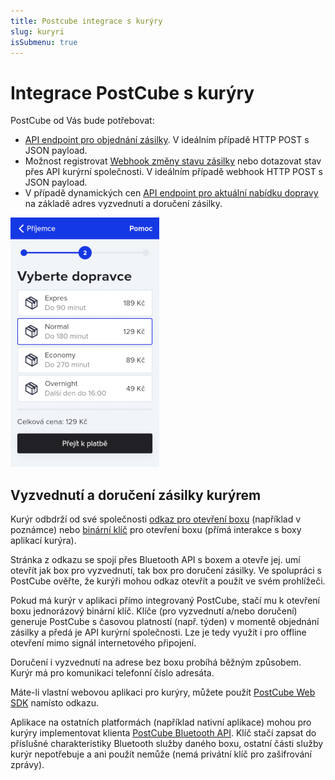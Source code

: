 ```yaml
---
title: Postcube integrace s kurýry
slug: kuryri
isSubmenu: true
---
```


# Integrace PostCube s kurýry
PostCube od Vás bude potřebovat:
* [API endpoint pro objednání zásilky](/docs/kuryri/zasilky.html).
  V ideálním případě HTTP POST s JSON payload.
* Možnost registrovat [Webhook změny stavu zásilky](/docs/kuryri/webhook.html) nebo
  dotazovat stav přes API kurýrní společnosti. V ideálním případě webhook HTTP POST s JSON payload.
* V případě dynamických cen
  [API endpoint pro aktuální nabídku dopravy](/docs/kuryri/dopravy.html) na základě adres
  vyzvednutí a doručení zásilky.

![Nabídka dopravy](/assets/images/nabidka-dopravy.png)

## Vyzvednutí a doručení zásilky kurýrem
Kurýr odbdrží od své společnosti [odkaz pro otevření boxu](/docs/kuryri/odkaz.html)
(například v poznámce) nebo [binární klíč](/docs/kuryri/klic.html) pro otevření boxu
(přímá interakce s boxy aplikací kurýra).

Stránka z odkazu se spojí přes Bluetooth API s boxem a otevře jej. umí otevřít jak box pro vyzvednutí, tak box
pro doručení zásilky. Ve spolupráci s PostCube ověřte, že kurýři mohou odkaz otevřít a použít ve svém prohlížeči.

Pokud má kurýr v aplikaci přímo integrovaný PostCube, stačí mu k otevření boxu jednorázový binární klíč. Klíče
(pro vyzvednutí a/nebo doručení) generuje PostCube s časovou platností (např. týden) v momentě objednání zásilky
a předá je API kurýrní společnosti. Lze je tedy využít i pro offline otevření mimo signál internetového připojení.

Doručení i vyzvednutí na adrese bez boxu probíhá běžným způsobem. Kurýr má pro komunikaci telefonní číslo adresáta.

Máte-li vlastní webovou aplikaci pro kurýry, můžete použít
[PostCube Web SDK](/docs/sdk/web.html) namísto odkazu.

Aplikace na ostatních platformách (například nativní aplikace) mohou pro kurýry implementovat klienta
[PostCube Bluetooth API](/docs/bluetooth/). Klíč stačí zapsat do příslušné charakteristiky
Bluetooth služby daného boxu, ostatní části služby kurýr nepotřebuje a ani použít nemůže (nemá privátní klíč pro
zašifrování zprávy).
